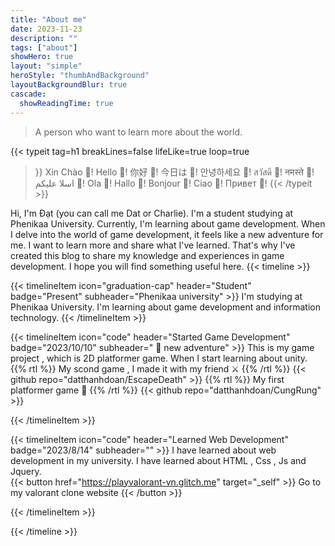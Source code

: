 ```yaml
---
title: "About me"
date: 2023-11-23
description: ""
tags: ["about"]
showHero: true
layout: "simple"
heroStyle: "thumbAndBackground"
layoutBackgroundBlur: true
cascade:
  showReadingTime: true
---
```

> A person who want to learn more about the world.

{{< typeit 
  tag=h1
  breakLines=false
  lifeLike=true
  loop=true
>}}
Xin Chào 👋!
Hello 👋!
你好 👋!
今日は 👋!
안녕하세요 👋!
สวัสดี 👋!
नमस्ते 👋!
اسلا عليكم 👋!
Ola 👋!
Hallo 👋!
Bonjour 👋!
Ciao 👋!
Привет 👋!
{{< /typeit >}}

Hi, I'm Đạt (you can call me Dat or Charlie). I'm a student studying at Phenikaa University. Currently, I'm learning about game development. When I delve into the world of game development, it feels like a new adventure for me. I want to learn more and share what I've learned. That's why I've created this blog to share my knowledge and experiences in game development. I hope you will find something useful here.
{{< timeline >}}

{{< timelineItem icon="graduation-cap" header="Student" badge="Present" subheader="Phenikaa university" >}}
I'm studying at Phenikaa University. I'm learning about game development and information technology.
{{< /timelineItem >}}


{{< timelineItem icon="code" header="Started Game Development" badge="2023/10/10" subheader=" 🏇 new adventure" >}}
This is my game project , which is 2D platformer game. When I start learning about unity.<br>
{{% rtl %}}
My scond game , I made it with my friend ⚔️
{{% /rtl %}}
{{< github repo="datthanhdoan/EscapeDeath" >}}
{{% rtl %}}
My first platformer game 🤠
{{% /rtl %}}
{{< github repo="datthanhdoan/CungRung" >}}

{{< /timelineItem >}}

{{< timelineItem icon="code" header="Learned Web Development" badge="2023/8/14" subheader="" >}}
I have learned about web development in my university. I have learned about HTML , Css , Js and Jquery. <br>
{{< button href="https://playvalorant-vn.glitch.me" target="_self" >}}
Go to my valorant clone website 
{{< /button >}}

{{< /timelineItem >}}


{{< /timeline >}}
